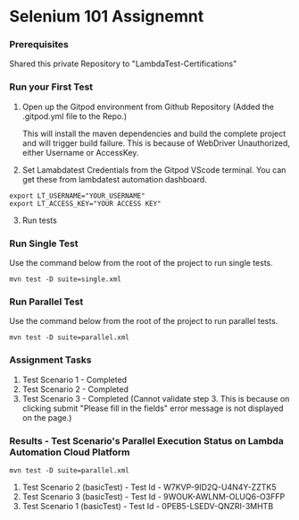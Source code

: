 
# Selenium 101 Assignemnt

### Prerequisites
Shared this private Repository to "LambdaTest-Certifications"

### Run your First Test
1. Open up the Gitpod environment from Github Repository (Added the .gitpod.yml file to the Repo.)

   This will install the maven dependencies and build the complete project and will trigger build failure. This is because of  WebDriver Unauthorized, either Username or AccessKey.

2. Set Lamabdatest Credentials from the Gitpod VScode terminal. You can get these from lambdatest automation dashboard.

```
export LT_USERNAME="YOUR_USERNAME"
export LT_ACCESS_KEY="YOUR ACCESS KEY"
```

3. Run tests
### Run Single Test
Use the command below from the root of the project to run single tests.
```
mvn test -D suite=single.xml
```
### Run Parallel Test
Use the command below from the root of the project to run parallel tests.
```
mvn test -D suite=parallel.xml
```

### Assignment Tasks
1. Test Scenario 1 - Completed
2. Test Scenario 2 - Completed
3. Test Scenario 3 - Completed (Cannot validate step 3. This is because on clicking submit "Please fill in the fields" error message is not displayed on the page.)

###  Results - Test Scenario's Parallel Execution Status on Lambda Automation Cloud Platform
```
mvn test -D suite=parallel.xml
```

1. Test Scenario 2 (basicTest) - Test Id - W7KVP-9ID2Q-U4N4Y-ZZTK5
2. Test Scenario 3 (basicTest) - Test Id - 9WOUK-AWLNM-OLUQ6-O3FFP
3. Test Scenario 1 (basicTest) - Test Id - 0PEB5-LSEDV-QNZRI-3MHTB
